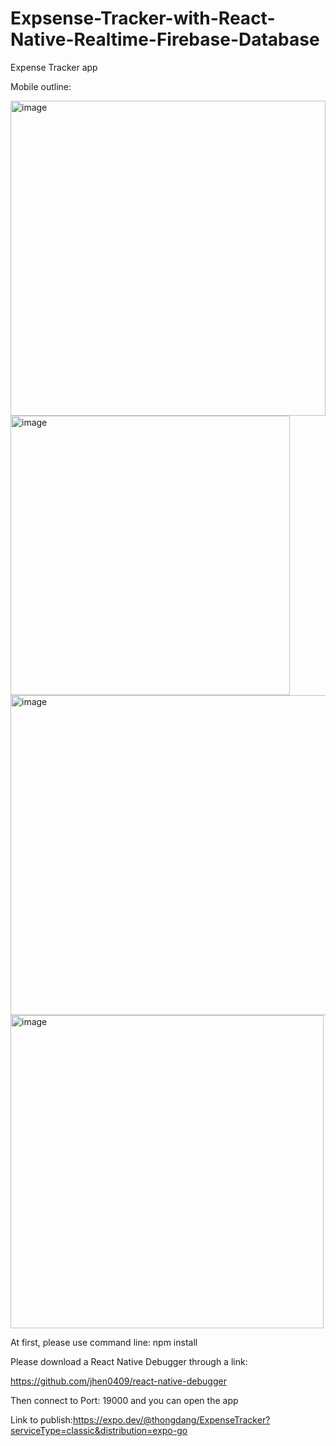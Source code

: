 # Expsense-Tracker-with-React-Native-Realtime-Firebase-Database
Expense Tracker app

Mobile outline:

<img width="504" alt="image" src="https://user-images.githubusercontent.com/89829761/215292704-a5b8e43c-f62d-4ccc-a211-13e92d982f69.png">

<img width="447" alt="image" src="https://user-images.githubusercontent.com/89829761/215292716-e46beefd-0b00-4b93-88aa-a5effdabd4b1.png">

<img width="512" alt="image" src="https://user-images.githubusercontent.com/89829761/215292721-ef0a2743-0844-4e80-8fcb-7f2d83cc7ddb.png">

<img width="501" alt="image" src="https://user-images.githubusercontent.com/89829761/215292731-b3965310-b932-4935-b8cb-8497fdd51514.png">


At first, please use command line: npm install

Please download a React Native Debugger through a link:

https://github.com/jhen0409/react-native-debugger

Then connect to Port: 19000 and you can open the app

Link to publish:https://expo.dev/@thongdang/ExpenseTracker?serviceType=classic&distribution=expo-go 
